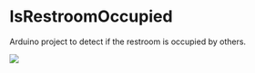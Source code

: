 # IsRestroomOccupied
Arduino project to detect if the restroom is occupied by others.

![](./images/20220603224852.jpg)
